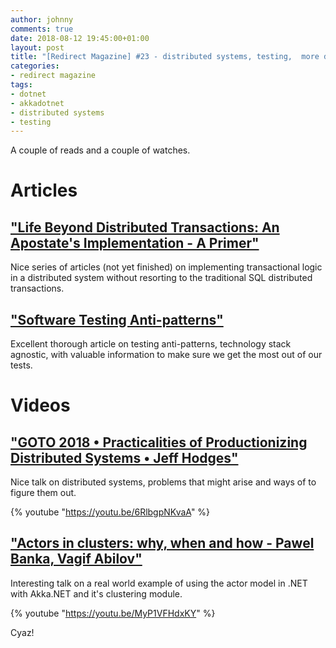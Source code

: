 ```yaml
---
author: johnny
comments: true
date: 2018-08-12 19:45:00+01:00
layout: post
title: "[Redirect Magazine] #23 - distributed systems, testing,  more distributed systems and actors on distributed systems"
categories:
- redirect magazine
tags:
- dotnet
- akkadotnet
- distributed systems
- testing
---
```


A couple of reads and a couple of watches.

# Articles
## ["Life Beyond Distributed Transactions: An Apostate's Implementation - A Primer"](https://jimmybogard.com/life-beyond-transactions-implementation-primer/)
Nice series of articles (not yet finished) on implementing transactional logic in a distributed system without resorting to the traditional SQL distributed transactions.
<br/>
## ["Software Testing Anti-patterns"](http://blog.codepipes.com/testing/software-testing-antipatterns.html)
Excellent thorough article on testing anti-patterns, technology stack agnostic, with valuable information to make sure we get the most out of our tests.
<br/>
# Videos
## ["GOTO 2018 • Practicalities of Productionizing Distributed Systems • Jeff Hodges"](https://youtu.be/6RlbgpNKvaA)
Nice talk on distributed systems, problems that might arise and ways of to figure them out.

{% youtube "https://youtu.be/6RlbgpNKvaA" %}
<br/>
## ["Actors in clusters: why, when and how - Pawel Banka, Vagif Abilov"](https://youtu.be/MyP1VFHdxKY)
Interesting talk on a real world example of using the actor model in .NET with Akka.NET and it's clustering module.

{% youtube "https://youtu.be/MyP1VFHdxKY" %}
<br/>

Cyaz!